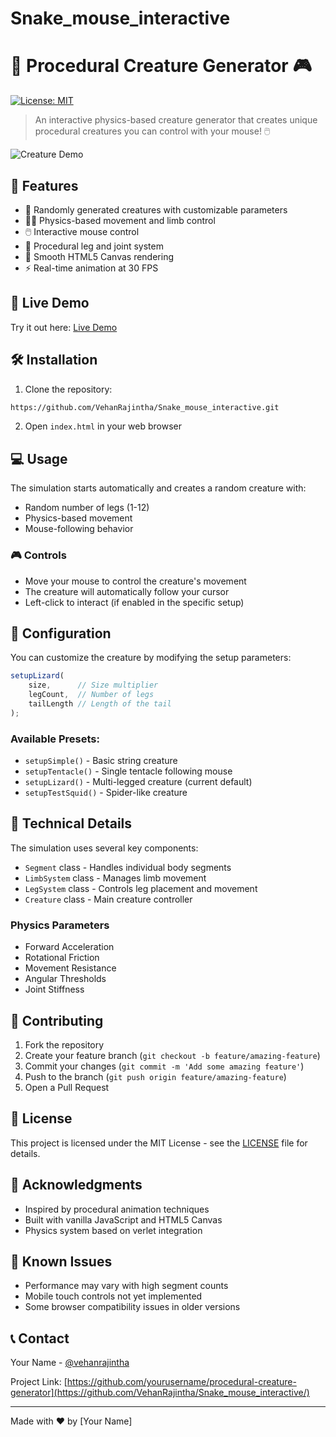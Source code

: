 # Snake_mouse_interactive

# 🦎 Procedural Creature Generator 🎮

[![License: MIT](https://img.shields.io/badge/License-MIT-yellow.svg)](https://opensource.org/licenses/MIT)

> An interactive physics-based creature generator that creates unique procedural creatures you can control with your mouse! 🖱️

![Creature Demo](https://i.imgur.com/your-demo-gif-here.gif)

## 🌟 Features

- 🎲 Randomly generated creatures with customizable parameters
- 🏃‍♂️ Physics-based movement and limb control
- 🖱️ Interactive mouse control
- 🦿 Procedural leg and joint system
- 🎨 Smooth HTML5 Canvas rendering
- ⚡ Real-time animation at 30 FPS

## 🚀 Live Demo

Try it out here: [Live Demo](your-demo-link-here)

## 🛠️ Installation

1. Clone the repository:
```bash
https://github.com/VehanRajintha/Snake_mouse_interactive.git
```

2. Open `index.html` in your web browser

## 💻 Usage

The simulation starts automatically and creates a random creature with:
- Random number of legs (1-12)
- Physics-based movement
- Mouse-following behavior

### 🎮 Controls

- Move your mouse to control the creature's movement
- The creature will automatically follow your cursor
- Left-click to interact (if enabled in the specific setup)

## 🔧 Configuration

You can customize the creature by modifying the setup parameters:

```javascript
setupLizard(
    size,      // Size multiplier
    legCount,  // Number of legs
    tailLength // Length of the tail
);
```

### Available Presets:

- `setupSimple()` - Basic string creature
- `setupTentacle()` - Single tentacle following mouse
- `setupLizard()` - Multi-legged creature (current default)
- `setupTestSquid()` - Spider-like creature

## 🧪 Technical Details

The simulation uses several key components:

- `Segment` class - Handles individual body segments
- `LimbSystem` class - Manages limb movement
- `LegSystem` class - Controls leg placement and movement
- `Creature` class - Main creature controller

### Physics Parameters

- Forward Acceleration
- Rotational Friction
- Movement Resistance
- Angular Thresholds
- Joint Stiffness

## 🤝 Contributing

1. Fork the repository
2. Create your feature branch (`git checkout -b feature/amazing-feature`)
3. Commit your changes (`git commit -m 'Add some amazing feature'`)
4. Push to the branch (`git push origin feature/amazing-feature`)
5. Open a Pull Request

## 📝 License

This project is licensed under the MIT License - see the [LICENSE](LICENSE) file for details.

## 🙏 Acknowledgments

- Inspired by procedural animation techniques
- Built with vanilla JavaScript and HTML5 Canvas
- Physics system based on verlet integration

## 🐛 Known Issues

- Performance may vary with high segment counts
- Mobile touch controls not yet implemented
- Some browser compatibility issues in older versions

## 📞 Contact

Your Name - [@vehanrajintha](https://www.linkedin.com/in/vehanrajintha/)

Project Link: [https://github.com/yourusername/procedural-creature-generator](https://github.com/VehanRajintha/Snake_mouse_interactive/)

---
Made with ❤️ by [Your Name]
